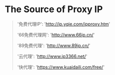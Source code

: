 # The Source of Proxy IP  

> '免费代理IP': 'http://ip.yqie.com/ipproxy.htm'
>     
> '66免费代理网': 'http://www.66ip.cn/'
>    
> '89免费代理': 'http://www.89ip.cn/'
>
> '云代理': 'http://www.ip3366.net/'
>
> '快代理': 'https://www.kuaidaili.com/free/'  


